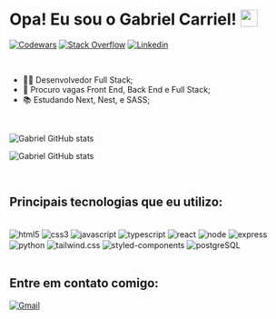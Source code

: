 <h1>
    Opa! Eu sou o Gabriel Carriel! 
    <img align="top" src="https://user-images.githubusercontent.com/106758604/222814797-f494941e-33bc-4b80-8c5d-9a30ca473bfb.gif" height="30px">
</h1>

[![Codewars](https://img.shields.io/badge/Codewars-B1361E?style=for-the-badge&logo=Codewars&logoColor=white)](https://www.codewars.com/users/gaacarriel)
[![Stack Overflow](https://img.shields.io/badge/Stack_Overflow-FE7A16?style=for-the-badge&logo=stack-overflow&logoColor=white)](https://stackoverflow.com/users/21811077/gabriel-carriel)
[![Linkedin](https://img.shields.io/badge/LinkedIn-0077B5?style=for-the-badge&logo=linkedin&logoColor=white)](https://www.linkedin.com/in/gabriel-carriel/)

<br/>

- 👨‍💻 Desenvolvedor Full Stack;
- 🔎 Procuro vagas Front End, Back End e Full Stack;
- 📚 Estudando Next, Nest, e SASS;

<br/>

![Gabriel GitHub stats](https://github-readme-stats.vercel.app/api?username=gaacarriel&show_icons=true&theme=transparent)

![Gabriel GitHub stats](https://github-readme-stats.vercel.app/api/top-langs/?username=gaacarriel&theme=blue-green)

<br/>

## Principais tecnologias que eu utilizo:

<div style="display: inline_block"><br/>
    <img align="center" alt="html5" src="https://img.shields.io/badge/HTML5-E34F26?style=for-the-badge&logo=html5&logoColor=white">
    <img align="center" alt="css3" src="https://img.shields.io/badge/CSS3-1572B6?style=for-the-badge&logo=css3&logoColor=white">
    <img align="center" alt="javascript" src="https://img.shields.io/badge/JavaScript-F7DF1E?style=for-the-badge&logo=javascript&logoColor=black">
    <img align="center" alt="typescript" src="https://img.shields.io/badge/TypeScript-007ACC?style=for-the-badge&logo=typescript&logoColor=white">
    <img align="center" alt="react" src="https://img.shields.io/badge/React-20232A?style=for-the-badge&logo=react&logoColor=61DAFB">
    <img align="center" alt="node" src="https://img.shields.io/badge/Node.js-43853D?style=for-the-badge&logo=node.js&logoColor=white">
    <img align="center" alt="express" src="https://img.shields.io/badge/Express.js-404D59?style=for-the-badge">
    <img align="center" alt="python" src="https://img.shields.io/badge/Python-3776AB?style=for-the-badge&logo=python&logoColor=white">
    <img align="center" alt="tailwind.css" src="https://img.shields.io/badge/Tailwind_CSS-38B2AC?style=for-the-badge&logo=tailwind-css&logoColor=white">
    <img align="center" alt="styled-components" src="https://img.shields.io/badge/styled--components-DB7093?style=for-the-badge&logo=styled-components&logoColor=white">
    <img align="center" alt="postgreSQL" src="https://img.shields.io/badge/PostgreSQL-316192?style=for-the-badge&logo=postgresql&logoColor=white">
</div>

<br/>

## Entre em contato comigo:

[![Gmail](https://img.shields.io/badge/Gmail-D14836?style=for-the-badge&logo=gmail&logoColor=white)](ga123carriel2015@gmail.com)
